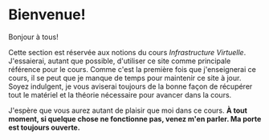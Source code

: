 # Bienvenue!

Bonjour à tous!

Cette section est réservée aux notions du cours *Infrastructure Virtuelle*.
J'essaierai, autant que possible, d'utiliser ce site comme principale référence pour le cours. Comme c'est la première fois que j'enseignerai ce cours, il se peut que je manque de temps pour maintenir ce site à jour. Soyez indulgent, je vous aviserai toujours de la bonne façon de récupérer tout le matériel et la théorie nécessaire pour avancer dans la cours.

J'espère que vous aurez autant de plaisir que moi dans ce cours. **À tout moment, si quelque chose ne fonctionne pas, venez m'en parler. Ma porte est toujours ouverte.**